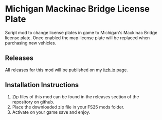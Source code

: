 # Michigan Mackinac Bridge License Plate
Script mod to change license plates in game to Michigan's Mackinac Bridge license plate.  Once enabled the map license plate will be replaced when purchasing new vehicles.

## Releases
All releases for this mod will be published on my [itch.io](https://warthogmods.itch.io/fs25-michigan-license-plate) page.

## Installation Instructions
1. Zip files of this mod can be found in the releases section of the repository on github.
2. Place the downloaded zip file in your FS25 mods folder.
3. Activate on your game save and enjoy.